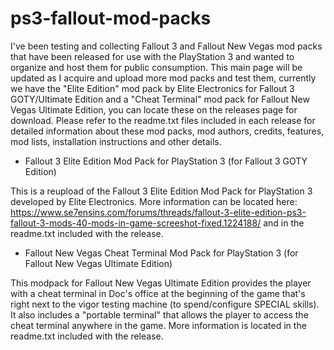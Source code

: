 # ps3-fallout-mod-packs

I've been testing and collecting Fallout 3 and Fallout New Vegas mod packs that have been released for use with the PlayStation 3 and wanted to organize and host them for public consumption. This main page will be updated as I acquire and upload more mod packs and test them, currently we have the "Elite Edition" mod pack by Elite Electronics for Fallout 3 GOTY/Ultimate Edition and a "Cheat Terminal" mod pack for Fallout New Vegas Ultimate Edition, you can locate these on the releases page for download. Please refer to the readme.txt files included in each release for detailed information about these mod packs, mod authors, credits, features, mod lists, installation instructions and other details.

- Fallout 3 Elite Edition Mod Pack for PlayStation 3 (for Fallout 3 GOTY Edition)

This is a reupload of the Fallout 3 Elite Edition Mod Pack for PlayStation 3 developed by Elite Electronics. More information can be located here: https://www.se7ensins.com/forums/threads/fallout-3-elite-edition-ps3-fallout-3-mods-40-mods-in-game-screeshot-fixed.1224188/ and in the readme.txt included with the release.


- Fallout New Vegas Cheat Terminal Mod Pack for PlayStation 3 (for Fallout New Vegas Ultimate Edition)

This modpack for Fallout New Vegas Ultimate Edition provides the player with a cheat terminal in Doc's office at the beginning of the game that's right next to the vigor testing machine (to spend/configure SPECIAL skills). It also includes a "portable terminal" that allows the player to access the cheat terminal anywhere in the game. More information is located in the readme.txt included with the release.

